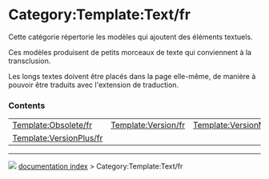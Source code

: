 # Category:Template:Text/fr
Cette catégorie répertorie les modèles qui ajoutent des éléments textuels.

Ces modèles produisent de petits morceaux de texte qui conviennent à la transclusion.

Les longs textes doivent être placés dans la page elle-même, de manière à pouvoir être traduits avec l\'extension de traduction.

### Contents

|     |     |     |
| --- | --- | --- |
| [Template:Obsolete/fr](Template_Obsolete/fr.md) | [Template:Version/fr](Template_Version/fr.md) | [Template:VersionMinus/fr](Template_VersionMinus/fr.md) |
| [Template:VersionPlus/fr](Template_VersionPlus/fr.md) |



---
![](images/Right_arrow.png) [documentation index](../README.md) > Category:Template:Text/fr
